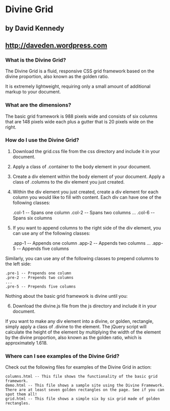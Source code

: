 # Divine Grid
## by David Kennedy
## http://daveden.wordpress.com

### What is the Divine Grid?

The Divine Grid is a fluid, responsive CSS grid framework based on the divine proportion, also known as the golden ratio.

It is extremely lightweight, requiring only a small amount of additional markup to your document.

### What are the dimensions?

The basic grid framework is 988 pixels wide and consists of six columns that are 148 pixels wide each plus a gutter that is 20 pixels wide on the right.

### How do I use the Divine Grid?

1. Download the grid.css file from the css directory and include it in your document.

2. Apply a class of .container to the body element in your document.

3. Create a div element within the body element of your document. Apply a class of .columns to the div element you just created.

4. Within the div element you just created, create a div element for each column you would like to fill with content. Each div can have one of the following classes:

    .col-1 -- Spans one column
    .col-2 -- Spans two columns
    ...
    .col-6 -- Spans six columns

5. If you want to append columns to the right side of the div element, you can use any of the following classes:

    .app-1 -- Appends one column
    .app-2 -- Appends two columns
    ...
    .app-5 -- Appends five columns

Similarly, you can use any of the following classes to prepend columns to the left side:

    .pre-1 -- Prepends one column
    .pre-2 -- Prepends two columns
    ...
    .pre-5 -- Prepends five columns

Nothing about the basic grid framework is divine until you:

6. Download the divine.js file from the js directory and include it in your document.

If you want to make any div element into a divine, or golden, rectangle, simply apply a class of .divine to the element. The jQuery script will calculate the height of the element by multiplying the width of the element by the divine proportion, also known as the golden ratio, which is approximately 1.618.

### Where can I see examples of the Divine Grid?

Check out the following files for examples of the Divine Grid in action:

    columns.html -- This file shows the functionality of the basic grid framework.
    demo.html -- This file shows a sample site using the Divine Framework. There are at least seven golden rectangles on the page. See if you can spot them all!
    grid.html -- This file shows a simple six by six grid made of golden rectangles.